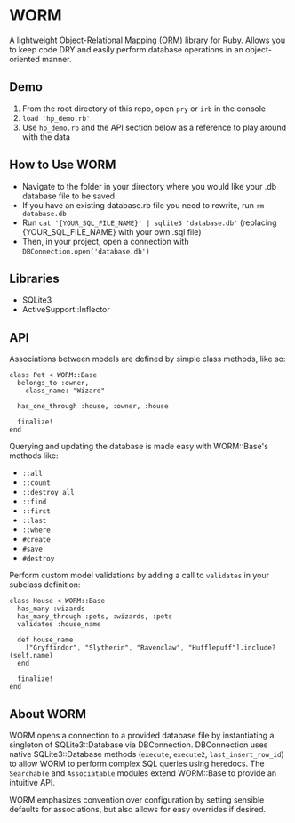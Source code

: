 # WORM
A lightweight Object-Relational Mapping (ORM) library for Ruby. Allows you to keep code DRY and easily perform database operations in an object-oriented manner.

## Demo
1. From the root directory of this repo, open `pry` or `irb` in the console
2. `load 'hp_demo.rb'`
3. Use `hp_demo.rb` and the API section below as a reference to play around with the data

## How to Use WORM
* Navigate to the folder in your directory where you would like your .db database file to be saved.
* If you have an existing database.rb file you need to rewrite, run `rm database.db`
* Run `cat '{YOUR_SQL_FILE_NAME}' | sqlite3 'database.db'` (replacing {YOUR_SQL_FILE_NAME} with your own .sql file)
* Then, in your project, open a connection with `DBConnection.open('database.db')`

## Libraries
* SQLite3
* ActiveSupport::Inflector

## API
Associations between models are defined by simple class methods, like so:
```
class Pet < WORM::Base
  belongs_to :owner,
    class_name: "Wizard"

  has_one_through :house, :owner, :house

  finalize!
end
```

Querying and updating the database is made easy with WORM::Base's methods like:
* `::all`
* `::count`
* `::destroy_all`
* `::find`
* `::first`
* `::last`
* `::where`
* `#create`
* `#save`
* `#destroy`

Perform custom model validations by adding a call to `validates` in your subclass definition:
```
class House < WORM::Base
  has_many :wizards
  has_many_through :pets, :wizards, :pets
  validates :house_name

  def house_name
    ["Gryffindor", "Slytherin", "Ravenclaw", "Hufflepuff"].include?(self.name)
  end

  finalize!
end
```


## About WORM
WORM opens a connection to a provided database file by instantiating a singleton of SQLite3::Database via DBConnection. DBConnection uses native SQLite3::Database methods (`execute`, `execute2`, `last_insert_row_id`) to allow WORM to perform complex SQL queries using heredocs. The `Searchable` and `Associatable` modules extend WORM::Base to provide an intuitive API.

WORM emphasizes convention over configuration by setting sensible defaults for associations, but also allows for easy overrides if desired.
